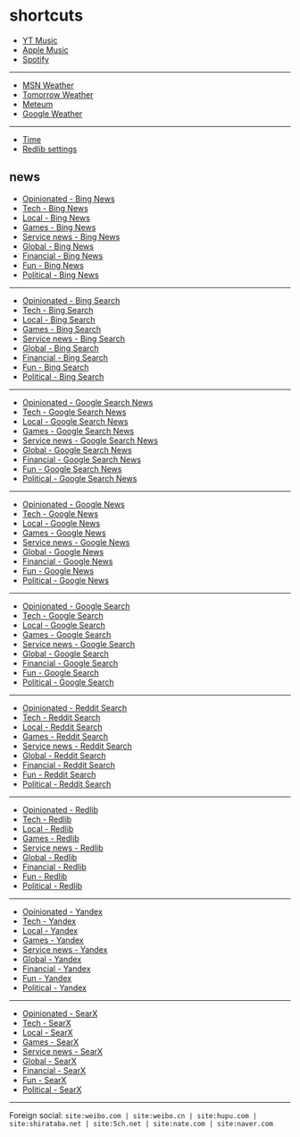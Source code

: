 # shortcuts

- [YT Music](https://music.youtube.com)
- [Apple Music](https://music.apple.com)
- [Spotify](https://open.spotify.com)

---

- [MSN Weather](https://www.msn.com/en-us/weather/maps/radar)
- [Tomorrow Weather](https://weather.tomorrow.io)
- [Meteum](https://meteum.ai/weather/search)
- [Google Weather](https://www.google.com/search?q=weather&udm=0&safe=off)

---

- [Time](https://time.is/?c=d3l1_3F_3j1_3Y1_3WXth2i2s.TAXfmrXc1Xo480Xz1Xa1Xb51ea29.4e4185.28571f.2d99db.abbd8.1bb85e.1c3b23Xw1Xv20240528Xh0Xi1XZ1XmXuXB1Xs0)
- [Redlib settings](https://redlib.catsarch.com/settings/restore/?theme=system&front_page=default&layout=card&wide=off&post_sort=top&comment_sort=top&show_nsfw=on&use_hls=off&hide_hls_notification=off&hide_awards=off&fixed_navbar=on&subscriptions=&filters=)

## news

- [Opinionated - Bing News](https://www.bing.com/news/search?q=(best+game)+OR+(best+show)+OR+(best+movie)+OR+(improved+game)+OR+(improved+show)+OR+(improved+movie)+OR+(game+of+year)+OR+(show+of+year)+OR+(movie+of+year)+OR+(disappointing+game)+OR+(disappointing+show)+OR+(disappointing+movie)+OR+%22wired+com+review%22+OR+%22rtings+com%22+OR+%22techradar+com+reviews%22&qft=interval%3d"7")
- [Tech - Bing News](https://www.bing.com/news/search?q=msft+OR+aapl+OR+goog+OR+intc+OR+qcom+OR+(reveal+tv)+OR+(reveal+show)+OR+(reveal+game)+OR+(announce+tv)+OR+(announce+show)+OR+(announce+game)&qft=interval%3d"7")
- [Local - Bing News](https://www.bing.com/news/search?q=%22newsinfo+inquirer+net%22+OR+%22news+abs-cbn+com+news%22+OR+%22philstar+com+nation%22+OR+%22gmanetwork+com+news+topstories%22+OR+%22sports+inquirer+net%22+OR+%22pop+inquirer+net%22&qft=interval%3d"7")
- [Games - Bing News](https://www.bing.com/news/search?qft=interval%3d"7"&q=genshin+OR+valorant+OR+%28wuthering+waves%29+OR+overwatch+OR+%28sonic+hedgehog%29+OR+%22sonic+team%22+OR+%22super+mario%22+OR+%22mario+bros%22+OR+%28mario+luigi%29+OR+%22call+of+duty%22+OR+%22cod+game%22+OR+%22counter+strike%22+OR+counterstrike+OR+%22cs+2%22+OR+cs2)
- [Service news - Bing News](https://www.bing.com/news/search?qft=interval%3d"7"&q=(pc+game+pass)+OR+surfshark+OR+%22youtube+music%22+OR+firefox+OR+mozilla+OR+starlink+OR+(chat+gpt)+OR+ios+OR+%22windows+11%22+OR+%22windows+10%22)
- [Global - Bing News](https://www.bing.com/news/search?q=%22newsnationnow+com+world%22+OR+%22wsj+com+world%22+OR+%22france24+com+en+live-news%22+OR+%22csmonitor+com+world%22+OR+%22reuters+com+world%22&qft=interval%3d"7")
- [Financial - Bing News](https://www.bing.com/news/search?q=(msft+OR+aapl+OR+goog+OR+qcom+OR+ttwo+OR+intl+OR+amd+OR+arm)+("benzinga+com"+OR+"investing+com+news"+OR+"finance+yahoo+com+news"+OR+"tradingview+com+news")&qft=interval%3d"7")
- [Fun - Bing News](https://www.bing.com/news/search?qft=interval%3d"7"&q=%22caranddriver+com+news%22+OR+%22roadandtrack+com+news%22+OR+%22jalopnik+com%22+OR+%22topgear+com+ph+news%22+OR+%22soranews24+com%22+OR+%22hollywoodreporter+com+business%22+OR+%22variety+com+2024+digital%22+OR+%22variety+com+2024+biz%22)
- [Political - Bing News](https://www.bing.com/news/search?qft=interval%3d"7"&q=%28election+OR+politics+OR+nominee+OR+candidate+OR+poll+OR+debate+OR+protest+OR+indict+OR+ruling+OR+punish+OR+penalize%29+%28%22newsnationnow+com%22+OR+%22wsj+com%22+OR+%22france24+com%22+OR+%22csmonitor+com%22+OR+%22reuters+com%22+OR+%22gmanetwork+com%22+OR+%22inquirer+net%22+OR+%22benzinga+com%22+OR+%22investing+com%22+OR+%22finance+yahoo+com%22%29)
<!-- Format: - [*queryTitle* - Bing News](https://www.bing.com/news/search?qft=interval%3d"7"&q=[query]) -->

---

- [Opinionated - Bing Search](https://www.bing.com/search?q=(best+game)+OR+(best+show)+OR+(best+movie)+OR+(improved+game)+OR+(improved+show)+OR+(improved+movie)+OR+(game+of+year)+OR+(show+of+year)+OR+(movie+of+year)+OR+(disappointing+game)+OR+(disappointing+show)+OR+(disappointing+movie)+OR+%22wired+com+review%22+OR+%22rtings+com%22+OR+%22techradar+com+reviews%22&filters=ex1%3a%22ez1%22&mkt=en-US&setlang=en-us)
- [Tech - Bing Search](https://www.bing.com/search?q=msft+OR+aapl+OR+goog+OR+intc+OR+qcom+OR+(reveal+tv)+OR+(reveal+show)+OR+(reveal+game)+OR+(announce+tv)+OR+(announce+show)+OR+(announce+game)&filters=ex1%3a%22ez1%22&mkt=en-US&setlang=en-us)
- [Local - Bing Search](https://www.bing.com/search?q=%22newsinfo+inquirer+net%22+OR+%22news+abs-cbn+com+news%22+OR+%22philstar+com+nation%22+OR+%22gmanetwork+com+news+topstories%22+OR+%22sports+inquirer+net%22+OR+%22pop+inquirer+net%22&filters=ex1%3a%22ez1%22&mkt=en-US&setlang=en-us)
- [Games - Bing Search](https://www.bing.com/search?filters=ex1%3a%22ez1%22&mkt=en-US&setlang=en-us&q=genshin+OR+valorant+OR+%28wuthering+waves%29+OR+overwatch+OR+%28sonic+hedgehog%29+OR+%22sonic+team%22+OR+%22super+mario%22+OR+%22mario+bros%22+OR+%28mario+luigi%29+OR+%22call+of+duty%22+OR+%22cod+game%22+OR+%22counter+strike%22+OR+counterstrike+OR+%22cs+2%22+OR+cs2)
- [Service news - Bing Search](https://www.bing.com/search?filters=ex1%3a%22ez1%22&mkt=en-US&setlang=en-us&q=(pc+game+pass)+OR+surfshark+OR+%22youtube+music%22+OR+firefox+OR+mozilla+OR+starlink+OR+(chat+gpt)+OR+ios+OR+%22windows+11%22+OR+%22windows+10%22)
- [Global - Bing Search](https://www.bing.com/search?q=%22newsnationnow+com+world%22+OR+%22wsj+com+world%22+OR+%22france24+com+en+live-news%22+OR+%22csmonitor+com+world%22+OR+%22reuters+com+world%22&filters=ex1%3a%22ez1%22&mkt=en-US&setlang=en-us)
- [Financial - Bing Search](https://www.bing.com/search?q=(msft+OR+aapl+OR+goog+OR+qcom+OR+ttwo+OR+intl+OR+amd+OR+arm)+("benzinga+com"+OR+"investing+com+news"+OR+"finance+yahoo+com+news"+OR+"tradingview+com+news")&filters=ex1%3a%22ez1%22&mkt=en-US&setlang=en-us)
- [Fun - Bing Search](https://www.bing.com/search?filters=ex1%3a%22ez1%22&mkt=en-US&setlang=en-us&q=%22caranddriver+com+news%22+OR+%22roadandtrack+com+news%22+OR+%22jalopnik+com%22+OR+%22topgear+com+ph+news%22+OR+%22soranews24+com%22+OR+%22hollywoodreporter+com+business%22+OR+%22variety+com+2024+digital%22+OR+%22variety+com+2024+biz%22)
- [Political - Bing Search](https://www.bing.com/search?filters=ex1%3a%22ez1%22&mkt=en-US&setlang=en-us&q=%28election+OR+politics+OR+nominee+OR+candidate+OR+poll+OR+debate+OR+protest+OR+indict+OR+ruling+OR+punish+OR+penalize%29+%28%22newsnationnow+com%22+OR+%22wsj+com%22+OR+%22france24+com%22+OR+%22csmonitor+com%22+OR+%22reuters+com%22+OR+%22gmanetwork+com%22+OR+%22inquirer+net%22+OR+%22benzinga+com%22+OR+%22investing+com%22+OR+%22finance+yahoo+com%22%29)
<!-- Format: - [*queryTitle* - Bing Search](https://www.bing.com/search?filters=ex1%3a%22ez1%22&mkt=en-US&setlang=en-us&q=[query]) -->

---

- [Opinionated - Google Search News](https://www.google.com/search?safe=off&tbs=qdr:d&tbm=nws&nfpr=1&q=(best+game)+OR+(best+show)+OR+(best+movie)+OR+(improved+game)+OR+(improved+show)+OR+(improved+movie)+OR+(game+of+year)+OR+(show+of+year)+OR+(movie+of+year)+OR+(disappointing+game)+OR+(disappointing+show)+OR+(disappointing+movie)+OR+%22wired+com+review%22+OR+%22rtings+com%22+OR+%22techradar+com+reviews%22)
- [Tech - Google Search News](https://www.google.com/search?safe=off&tbs=qdr:d&tbm=nws&nfpr=1&lr=lang_en&q=msft+OR+aapl+OR+goog+OR+intc+OR+qcom+OR+(reveal+tv)+OR+(reveal+show)+OR+(reveal+game)+OR+(announce+tv)+OR+(announce+show)+OR+(announce+game))
- [Local - Google Search News](https://www.google.com/search?safe=off&tbs=qdr:d&tbm=nws&nfpr=1&q=%22newsinfo+inquirer+net%22+OR+%22news+abs-cbn+com+news%22+OR+%22philstar+com+nation%22+OR+%22gmanetwork+com+news+topstories%22+OR+%22sports+inquirer+net%22+OR+%22pop+inquirer+net%22)
- [Games - Google Search News](https://www.google.com/search?safe=off&tbs=qdr:d&tbm=nws&nfpr=1&lr=lang_en&q=genshin+OR+valorant+OR+%28wuthering+waves%29+OR+overwatch+OR+%28sonic+hedgehog%29+OR+%22sonic+team%22+OR+%22super+mario%22+OR+%22mario+bros%22+OR+%28mario+luigi%29+OR+%22call+of+duty%22+OR+%22cod+game%22+OR+%22counter+strike%22+OR+counterstrike+OR+%22cs+2%22+OR+cs2)
- [Service news - Google Search News](https://www.google.com/search?safe=off&tbs=qdr:d&tbm=nws&nfpr=1&lr=lang_en&q=(pc+game+pass)+OR+surfshark+OR+%22youtube+music%22+OR+firefox+OR+mozilla+OR+starlink+OR+(chat+gpt)+OR+ios+OR+%22windows+11%22+OR+%22windows+10%22)
- [Global - Google Search News](https://www.google.com/search?safe=off&tbs=qdr:d&tbm=nws&nfpr=1&q=%22newsnationnow+com+world%22+OR+%22wsj+com+world%22+OR+%22france24+com+en+live-news%22+OR+%22csmonitor+com+world%22+OR+%22reuters+com+world%22)
- [Financial - Google Search News](https://www.google.com/search?safe=off&tbs=qdr:d&tbm=nws&nfpr=1&q=(msft+OR+aapl+OR+goog+OR+qcom+OR+ttwo+OR+intl+OR+amd+OR+arm)+("benzinga+com"+OR+"investing+com+news"+OR+"finance+yahoo+com+news"+OR+"tradingview+com+news"))
- [Fun - Google Search News](https://www.google.com/search?safe=off&tbs=qdr:d&tbm=nws&nfpr=1&q=%22caranddriver+com+news%22+OR+%22roadandtrack+com+news%22+OR+%22jalopnik+com%22+OR+%22topgear+com+ph+news%22+OR+%22soranews24+com%22+OR+%22hollywoodreporter+com+business%22+OR+%22variety+com+2024+digital%22+OR+%22variety+com+2024+biz%22)
- [Political - Google Search News](https://www.google.com/search?safe=off&tbs=qdr:d&tbm=nws&nfpr=1&q=%28election+OR+politics+OR+nominee+OR+candidate+OR+poll+OR+debate+OR+protest+OR+indict+OR+ruling+OR+punish+OR+penalize%29+%28%22newsnationnow+com%22+OR+%22wsj+com%22+OR+%22france24+com%22+OR+%22csmonitor+com%22+OR+%22reuters+com%22+OR+%22gmanetwork+com%22+OR+%22inquirer+net%22+OR+%22benzinga+com%22+OR+%22investing+com%22+OR+%22finance+yahoo+com%22%29)
<!-- Format: - [*queryTitle* - Google Search News](https://www.google.com/search?safe=off&tbs=qdr:d&tbm=nws&nfpr=1&lr=lang_en&q=[query]) -->

---

- [Opinionated - Google News](https://news.google.com/search?q=when:1d+(best+game)+OR+(best+show)+OR+(best+movie)+OR+(improved+game)+OR+(improved+show)+OR+(improved+movie)+OR+(game+of+year)+OR+(show+of+year)+OR+(movie+of+year)+OR+(disappointing+game)+OR+(disappointing+show)+OR+(disappointing+movie)+OR+%22wired+com+review%22+OR+%22rtings+com%22+OR+%22techradar+com+reviews%22)
- [Tech - Google News](https://news.google.com/search?q=when:1d+msft+OR+aapl+OR+goog+OR+intc+OR+qcom+OR+(reveal+tv)+OR+(reveal+show)+OR+(reveal+game)+OR+(announce+tv)+OR+(announce+show)+OR+(announce+game))
- [Local - Google News](https://news.google.com/search?q=when:1d+%22newsinfo+inquirer+net%22+OR+%22news+abs-cbn+com+news%22+OR+%22philstar+com+nation%22+OR+%22gmanetwork+com+news+topstories%22+OR+%22sports+inquirer+net%22+OR+%22pop+inquirer+net%22)
- [Games - Google News](https://news.google.com/search?q=when:1d+genshin+OR+valorant+OR+%28wuthering+waves%29+OR+overwatch+OR+%28sonic+hedgehog%29+OR+%22sonic+team%22+OR+%22super+mario%22+OR+%22mario+bros%22+OR+%28mario+luigi%29+OR+%22call+of+duty%22+OR+%22cod+game%22+OR+%22counter+strike%22+OR+counterstrike+OR+%22cs+2%22+OR+cs2)
- [Service news - Google News](https://news.google.com/search?q=when:1d+(pc+game+pass)+OR+surfshark+OR+%22youtube+music%22+OR+firefox+OR+mozilla+OR+starlink+OR+(chat+gpt)+OR+ios+OR+%22windows+11%22+OR+%22windows+10%22)
- [Global - Google News](https://news.google.com/search?q=when:1d+%22newsnationnow+com+world%22+OR+%22wsj+com+world%22+OR+%22france24+com+en+live-news%22+OR+%22csmonitor+com+world%22+OR+%22reuters+com+world%22)
- [Financial - Google News](https://news.google.com/search?q=when:1d+(msft+OR+aapl+OR+goog+OR+qcom+OR+ttwo+OR+intl+OR+amd+OR+arm)+("benzinga+com"+OR+"investing+com+news"+OR+"finance+yahoo+com+news"+OR+"tradingview+com+news"))
- [Fun - Google News](https://news.google.com/search?q=when:1d+%22caranddriver+com+news%22+OR+%22roadandtrack+com+news%22+OR+%22jalopnik+com%22+OR+%22topgear+com+ph+news%22+OR+%22soranews24+com%22+OR+%22hollywoodreporter+com+business%22+OR+%22variety+com+2024+digital%22+OR+%22variety+com+2024+biz%22)
- [Political - Google News](https://news.google.com/search?q=when:1d+%28election+OR+politics+OR+nominee+OR+candidate+OR+poll+OR+debate+OR+protest+OR+indict+OR+ruling+OR+punish+OR+penalize%29+%28%22newsnationnow+com%22+OR+%22wsj+com%22+OR+%22france24+com%22+OR+%22csmonitor+com%22+OR+%22reuters+com%22+OR+%22gmanetwork+com%22+OR+%22inquirer+net%22+OR+%22benzinga+com%22+OR+%22investing+com%22+OR+%22finance+yahoo+com%22%29)
<!-- Format: - [*queryTitle* - Google News](https://news.google.com/search?q=when:1d+[query]) -->

---

- [Opinionated - Google Search](https://www.google.com/search?tbs=qdr:d&safe=off&filter=0&nfpr=1&start=10&q=(best+game)+OR+(best+show)+OR+(best+movie)+OR+(improved+game)+OR+(improved+show)+OR+(improved+movie)+OR+(game+of+year)+OR+(show+of+year)+OR+(movie+of+year)+OR+(disappointing+game)+OR+(disappointing+show)+OR+(disappointing+movie)+OR+%22wired+com+review%22+OR+%22rtings+com%22+OR+%22techradar+com+reviews%22)
- [Tech - Google Search](https://www.google.com/search?tbs=qdr:d&safe=off&filter=0&nfpr=1&start=10&lr=lang_en&q=msft+OR+aapl+OR+goog+OR+intc+OR+qcom+OR+(reveal+tv)+OR+(reveal+show)+OR+(reveal+game)+OR+(announce+tv)+OR+(announce+show)+OR+(announce+game))
- [Local - Google Search](https://www.google.com/search?tbs=qdr:d&safe=off&filter=0&nfpr=1&start=10&lr=lang_en&q=%22newsinfo+inquirer+net%22+OR+%22news+abs-cbn+com+news%22+OR+%22philstar+com+nation%22+OR+%22gmanetwork+com+news+topstories%22+OR+%22sports+inquirer+net%22+OR+%22pop+inquirer+net%22)
- [Games - Google Search](https://www.google.com/search?tbs=qdr:d&safe=off&filter=0&nfpr=1&start=10&lr=lang_en&q=genshin+OR+valorant+OR+%28wuthering+waves%29+OR+overwatch+OR+%28sonic+hedgehog%29+OR+%22sonic+team%22+OR+%22super+mario%22+OR+%22mario+bros%22+OR+%28mario+luigi%29+OR+%22call+of+duty%22+OR+%22cod+game%22+OR+%22counter+strike%22+OR+counterstrike+OR+%22cs+2%22+OR+cs2)
- [Service news - Google Search](https://www.google.com/search?tbs=qdr:d&safe=off&filter=0&nfpr=1&start=10&q=(pc+game+pass)+OR+surfshark+OR+%22youtube+music%22+OR+firefox+OR+mozilla+OR+starlink+OR+(chat+gpt)+OR+ios+OR+%22windows+11%22+OR+%22windows+10%22)
- [Global - Google Search](https://www.google.com/search?tbs=qdr:d&safe=off&filter=0&nfpr=1&start=10&lr=lang_en&q=%22newsnationnow+com+world%22+OR+%22wsj+com+world%22+OR+%22france24+com+en+live-news%22+OR+%22csmonitor+com+world%22+OR+%22reuters+com+world%22)
- [Financial - Google Search](https://www.google.com/search?tbs=qdr:d&safe=off&filter=0&nfpr=1&start=10&q=(msft+OR+aapl+OR+goog+OR+qcom+OR+ttwo+OR+intl+OR+amd+OR+arm)+("benzinga+com"+OR+"investing+com+news"+OR+"finance+yahoo+com+news"+OR+"tradingview+com+news"))
- [Fun - Google Search](https://www.google.com/search?tbs=qdr:d&safe=off&filter=0&nfpr=1&start=10&q=%22caranddriver+com+news%22+OR+%22roadandtrack+com+news%22+OR+%22jalopnik+com%22+OR+%22topgear+com+ph+news%22+OR+%22soranews24+com%22+OR+%22hollywoodreporter+com+business%22+OR+%22variety+com+2024+digital%22+OR+%22variety+com+2024+biz%22)
- [Political - Google Search](https://www.google.com/search?tbs=qdr:d&safe=off&filter=0&nfpr=1&start=10&q=%28election+OR+politics+OR+nominee+OR+candidate+OR+poll+OR+debate+OR+protest+OR+indict+OR+ruling+OR+punish+OR+penalize%29+%28%22newsnationnow+com%22+OR+%22wsj+com%22+OR+%22france24+com%22+OR+%22csmonitor+com%22+OR+%22reuters+com%22+OR+%22gmanetwork+com%22+OR+%22inquirer+net%22+OR+%22benzinga+com%22+OR+%22investing+com%22+OR+%22finance+yahoo+com%22%29)
<!-- Format: - [*queryTitle* - Google Search](https://www.google.com/search?tbs=qdr:d&safe=off&filter=0&nfpr=1&start=10&lr=lang_en&q=[query]) -->

---

- [Opinionated - Reddit Search](https://www.reddit.com/search/?sort=top&t=day&q=(best+game)+OR+(best+show)+OR+(best+movie)+OR+(improved+game)+OR+(improved+show)+OR+(improved+movie)+OR+(game+of+year)+OR+(show+of+year)+OR+(movie+of+year)+OR+(disappointing+game)+OR+(disappointing+show)+OR+(disappointing+movie)+OR+%22wired+com+review%22+OR+%22rtings+com%22+OR+%22techradar+com+reviews%22)
- [Tech - Reddit Search](https://www.reddit.com/search/?sort=top&t=day&q=msft+OR+aapl+OR+goog+OR+intc+OR+qcom+OR+(reveal+tv)+OR+(reveal+show)+OR+(reveal+game)+OR+(announce+tv)+OR+(announce+show)+OR+(announce+game))
- [Local - Reddit Search](https://www.reddit.com/search/?sort=top&t=day&q=%22newsinfo+inquirer+net%22+OR+%22news+abs-cbn+com+news%22+OR+%22philstar+com+nation%22+OR+%22gmanetwork+com+news+topstories%22+OR+%22sports+inquirer+net%22+OR+%22pop+inquirer+net%22)
- [Games - Reddit Search](https://www.reddit.com/search/?sort=top&t=day&q=genshin+OR+valorant+OR+%28wuthering+waves%29+OR+overwatch+OR+%28sonic+hedgehog%29+OR+%22sonic+team%22+OR+%22super+mario%22+OR+%22mario+bros%22+OR+%28mario+luigi%29+OR+%22call+of+duty%22+OR+%22cod+game%22+OR+%22counter+strike%22+OR+counterstrike+OR+%22cs+2%22+OR+cs2)
- [Service news - Reddit Search](https://www.reddit.com/search/?sort=top&t=day&q=(pc+game+pass)+OR+surfshark+OR+%22youtube+music%22+OR+firefox+OR+mozilla+OR+starlink+OR+(chat+gpt)+OR+ios+OR+%22windows+11%22+OR+%22windows+10%22)
- [Global - Reddit Search](https://www.reddit.com/search/?sort=top&t=day&q=%22newsnationnow+com+world%22+OR+%22wsj+com+world%22+OR+%22france24+com+en+live-news%22+OR+%22csmonitor+com+world%22+OR+%22reuters+com+world%22)
- [Financial - Reddit Search](https://www.reddit.com/search/?sort=top&t=day&q=(msft+OR+aapl+OR+goog+OR+qcom+OR+ttwo+OR+intl+OR+amd+OR+arm)+("benzinga+com"+OR+"investing+com+news"+OR+"finance+yahoo+com+news"+OR+"tradingview+com+news"))
- [Fun - Reddit Search](https://www.reddit.com/search/?sort=top&t=day&q=%22caranddriver+com+news%22+OR+%22roadandtrack+com+news%22+OR+%22jalopnik+com%22+OR+%22topgear+com+ph+news%22+OR+%22soranews24+com%22+OR+%22hollywoodreporter+com+business%22+OR+%22variety+com+2024+digital%22+OR+%22variety+com+2024+biz%22)
- [Political - Reddit Search](https://www.reddit.com/search/?sort=top&t=day&q=%28election+OR+politics+OR+nominee+OR+candidate+OR+poll+OR+debate+OR+protest+OR+indict+OR+ruling+OR+punish+OR+penalize%29+%28%22newsnationnow+com%22+OR+%22wsj+com%22+OR+%22france24+com%22+OR+%22csmonitor+com%22+OR+%22reuters+com%22+OR+%22gmanetwork+com%22+OR+%22inquirer+net%22+OR+%22benzinga+com%22+OR+%22investing+com%22+OR+%22finance+yahoo+com%22%29)
<!-- Format: - [*queryTitle* - Reddit Search](https://www.reddit.com/search/?sort=top&t=day&q=[query]) -->

---

- [Opinionated - Redlib](https://redlib.catsarch.com/search?sort=top&t=day&q=(best+game)+OR+(best+show)+OR+(best+movie)+OR+(improved+game)+OR+(improved+show)+OR+(improved+movie)+OR+(game+of+year)+OR+(show+of+year)+OR+(movie+of+year)+OR+(disappointing+game)+OR+(disappointing+show)+OR+(disappointing+movie)+OR+%22wired+com+review%22+OR+%22rtings+com%22+OR+%22techradar+com+reviews%22)
- [Tech - Redlib](https://redlib.catsarch.com/search?sort=top&t=day&q=msft+OR+aapl+OR+goog+OR+intc+OR+qcom+OR+(reveal+tv)+OR+(reveal+show)+OR+(reveal+game)+OR+(announce+tv)+OR+(announce+show)+OR+(announce+game))
- [Local - Redlib](https://redlib.catsarch.com/search?sort=top&t=day&q=%22newsinfo+inquirer+net%22+OR+%22news+abs-cbn+com+news%22+OR+%22philstar+com+nation%22+OR+%22gmanetwork+com+news+topstories%22+OR+%22sports+inquirer+net%22+OR+%22pop+inquirer+net%22)
- [Games - Redlib](https://redlib.catsarch.com/search?sort=top&t=day&q=genshin+OR+valorant+OR+%28wuthering+waves%29+OR+overwatch+OR+%28sonic+hedgehog%29+OR+%22sonic+team%22+OR+%22super+mario%22+OR+%22mario+bros%22+OR+%28mario+luigi%29+OR+%22call+of+duty%22+OR+%22cod+game%22+OR+%22counter+strike%22+OR+counterstrike+OR+%22cs+2%22+OR+cs2)
- [Service news - Redlib](https://redlib.catsarch.com/search?sort=top&t=day&q=(pc+game+pass)+OR+surfshark+OR+%22youtube+music%22+OR+firefox+OR+mozilla+OR+starlink+OR+(chat+gpt)+OR+ios+OR+%22windows+11%22+OR+%22windows+10%22)
- [Global - Redlib](https://redlib.catsarch.com/search?sort=top&t=day&q=%22newsnationnow+com+world%22+OR+%22wsj+com+world%22+OR+%22france24+com+en+live-news%22+OR+%22csmonitor+com+world%22+OR+%22reuters+com+world%22)
- [Financial - Redlib](https://redlib.catsarch.com/search?sort=top&t=day&q=(msft+OR+aapl+OR+goog+OR+qcom+OR+ttwo+OR+intl+OR+amd+OR+arm)+("benzinga+com"+OR+"investing+com+news"+OR+"finance+yahoo+com+news"+OR+"tradingview+com+news"))
- [Fun - Redlib](https://redlib.catsarch.com/search?sort=top&t=day&q=%22caranddriver+com+news%22+OR+%22roadandtrack+com+news%22+OR+%22jalopnik+com%22+OR+%22topgear+com+ph+news%22+OR+%22soranews24+com%22+OR+%22hollywoodreporter+com+business%22+OR+%22variety+com+2024+digital%22+OR+%22variety+com+2024+biz%22)
- [Political - Redlib](https://redlib.catsarch.com/search?sort=top&t=day&q=%28election+OR+politics+OR+nominee+OR+candidate+OR+poll+OR+debate+OR+protest+OR+indict+OR+ruling+OR+punish+OR+penalize%29+%28%22newsnationnow+com%22+OR+%22wsj+com%22+OR+%22france24+com%22+OR+%22csmonitor+com%22+OR+%22reuters+com%22+OR+%22gmanetwork+com%22+OR+%22inquirer+net%22+OR+%22benzinga+com%22+OR+%22investing+com%22+OR+%22finance+yahoo+com%22%29)
<!-- Format: - [*queryTitle* - Redlib](https://redlib.catsarch.com/search?sort=top&t=day&q=[query]) -->

---

- [Opinionated - Yandex](https://yandex.com/search/?text=(best+game)+OR+(best+show)+OR+(best+movie)+OR+(improved+game)+OR+(improved+show)+OR+(improved+movie)+OR+(game+of+year)+OR+(show+of+year)+OR+(movie+of+year)+OR+(disappointing+game)+OR+(disappointing+show)+OR+(disappointing+movie)+OR+%22wired+com+review%22+OR+%22rtings+com%22+OR+%22techradar+com+reviews%22&within=77&noreask=1)
- [Tech - Yandex](https://yandex.com/search/?text=msft+OR+aapl+OR+goog+OR+intc+OR+qcom+OR+(reveal+tv)+OR+(reveal+show)+OR+(reveal+game)+OR+(announce+tv)+OR+(announce+show)+OR+(announce+game)&within=77&noreask=1)
- [Local - Yandex](https://yandex.com/search/?text=%22newsinfo+inquirer+net%22+OR+%22news+abs-cbn+com+news%22+OR+%22philstar+com+nation%22+OR+%22gmanetwork+com+news+topstories%22+OR+%22sports+inquirer+net%22+OR+%22pop+inquirer+net%22&within=77&noreask=1)
- [Games - Yandex](https://yandex.com/search/?within=77&noreask=1&text=genshin+OR+valorant+OR+%28wuthering+waves%29+OR+overwatch+OR+%28sonic+hedgehog%29+OR+%22sonic+team%22+OR+%22super+mario%22+OR+%22mario+bros%22+OR+%28mario+luigi%29+OR+%22call+of+duty%22+OR+%22cod+game%22+OR+%22counter+strike%22+OR+counterstrike+OR+%22cs+2%22+OR+cs2)
- [Service news - Yandex](https://yandex.com/search/?within=77&noreask=1&text=(pc+game+pass)+OR+surfshark+OR+%22youtube+music%22+OR+firefox+OR+mozilla+OR+starlink+OR+(chat+gpt)+OR+ios+OR+%22windows+11%22+OR+%22windows+10%22)
- [Global - Yandex](https://yandex.com/search/?text=%22newsnationnow+com+world%22+OR+%22wsj+com+world%22+OR+%22france24+com+en+live-news%22+OR+%22csmonitor+com+world%22+OR+%22reuters+com+world%22&within=77&noreask=1)
- [Financial - Yandex](https://yandex.com/search/?text=(msft+OR+aapl+OR+goog+OR+qcom+OR+ttwo+OR+intl+OR+amd+OR+arm)+("benzinga+com"+OR+"investing+com+news"+OR+"finance+yahoo+com+news"+OR+"tradingview+com+news")&within=77&noreask=1)
- [Fun - Yandex](https://yandex.com/search/?within=77&noreask=1&text=%22caranddriver+com+news%22+OR+%22roadandtrack+com+news%22+OR+%22jalopnik+com%22+OR+%22topgear+com+ph+news%22+OR+%22soranews24+com%22+OR+%22hollywoodreporter+com+business%22+OR+%22variety+com+2024+digital%22+OR+%22variety+com+2024+biz%22)
- [Political - Yandex](https://yandex.com/search/?within=77&noreask=1&text=%28election+OR+politics+OR+nominee+OR+candidate+OR+poll+OR+debate+OR+protest+OR+indict+OR+ruling+OR+punish+OR+penalize%29+%28%22newsnationnow+com%22+OR+%22wsj+com%22+OR+%22france24+com%22+OR+%22csmonitor+com%22+OR+%22reuters+com%22+OR+%22gmanetwork+com%22+OR+%22inquirer+net%22+OR+%22benzinga+com%22+OR+%22investing+com%22+OR+%22finance+yahoo+com%22%29)
<!-- Format: - [*queryTitle* - Yandex](https://yandex.com/search/?within=77&noreask=1&text=[query]) -->

---

- [Opinionated - SearX](https://searx.tiekoetter.com/search?language=en-US&time_range=day&safesearch=0&pageno=2&q=(best+game)+OR+(best+show)+OR+(best+movie)+OR+(improved+game)+OR+(improved+show)+OR+(improved+movie)+OR+(game+of+year)+OR+(show+of+year)+OR+(movie+of+year)+OR+(disappointing+game)+OR+(disappointing+show)+OR+(disappointing+movie)+OR+%22wired+com+review%22+OR+%22rtings+com%22+OR+%22techradar+com+reviews%22)
- [Tech - SearX](https://searx.tiekoetter.com/search?language=en-US&time_range=day&safesearch=0&pageno=2&q=msft+OR+aapl+OR+goog+OR+intc+OR+qcom+OR+(reveal+tv)+OR+(reveal+show)+OR+(reveal+game)+OR+(announce+tv)+OR+(announce+show)+OR+(announce+game))
- [Local - SearX](https://searx.tiekoetter.com/search?language=en-US&time_range=day&safesearch=0&pageno=2&q=%22newsinfo+inquirer+net%22+OR+%22news+abs-cbn+com+news%22+OR+%22philstar+com+nation%22+OR+%22gmanetwork+com+news+topstories%22+OR+%22sports+inquirer+net%22+OR+%22pop+inquirer+net%22)
- [Games - SearX](https://searx.tiekoetter.com/search?language=en-US&time_range=day&safesearch=0&pageno=2&q=genshin+OR+valorant+OR+%28wuthering+waves%29+OR+overwatch+OR+%28sonic+hedgehog%29+OR+%22sonic+team%22+OR+%22super+mario%22+OR+%22mario+bros%22+OR+%28mario+luigi%29+OR+%22call+of+duty%22+OR+%22cod+game%22+OR+%22counter+strike%22+OR+counterstrike+OR+%22cs+2%22+OR+cs2)
- [Service news - SearX](https://searx.tiekoetter.com/search?language=en-US&time_range=day&safesearch=0&pageno=2&q=(pc+game+pass)+OR+surfshark+OR+%22youtube+music%22+OR+firefox+OR+mozilla+OR+starlink+OR+(chat+gpt)+OR+ios+OR+%22windows+11%22+OR+%22windows+10%22)
- [Global - SearX](https://searx.tiekoetter.com/search?language=en-US&time_range=day&safesearch=0&pageno=2&q=%22newsnationnow+com+world%22+OR+%22wsj+com+world%22+OR+%22france24+com+en+live-news%22+OR+%22csmonitor+com+world%22+OR+%22reuters+com+world%22)
- [Financial - SearX](https://searx.tiekoetter.com/search?language=en-US&time_range=day&safesearch=0&pageno=2&q=(msft+OR+aapl+OR+goog+OR+qcom+OR+ttwo+OR+intl+OR+amd+OR+arm)+("benzinga+com"+OR+"investing+com+news"+OR+"finance+yahoo+com+news"+OR+"tradingview+com+news"))
- [Fun - SearX](https://searx.tiekoetter.com/search?language=en-US&time_range=day&safesearch=0&pageno=2&q=%22caranddriver+com+news%22+OR+%22roadandtrack+com+news%22+OR+%22jalopnik+com%22+OR+%22topgear+com+ph+news%22+OR+%22soranews24+com%22+OR+%22hollywoodreporter+com+business%22+OR+%22variety+com+2024+digital%22+OR+%22variety+com+2024+biz%22)
- [Political - SearX](https://searx.tiekoetter.com/search?language=en-US&time_range=day&safesearch=0&pageno=2&q=%28election+OR+politics+OR+nominee+OR+candidate+OR+poll+OR+debate+OR+protest+OR+indict+OR+ruling+OR+punish+OR+penalize%29+%28%22newsnationnow+com%22+OR+%22wsj+com%22+OR+%22france24+com%22+OR+%22csmonitor+com%22+OR+%22reuters+com%22+OR+%22gmanetwork+com%22+OR+%22inquirer+net%22+OR+%22benzinga+com%22+OR+%22investing+com%22+OR+%22finance+yahoo+com%22%29)
<!-- Format: - [*queryTitle* - SearX](https://searx.tiekoetter.com/search?language=en-US&time_range=day&safesearch=0&pageno=2&q=[query]) -->

<!-- --- -->

<!-- - [*queryTitle* - Brave Search](https://search.brave.com/search?tf=pd&q=[query]) -->
<!-- - [*queryTitle* - swisscows.com](https://swisscows.com/en/web?freshness=Day&query[query]) -->
<!-- [*queryTitle* - Baidu](https://www.baidu.com/s?gpc=stf%3D1720245017%2C1720331417%7Cstftype%3D1&wd=[query]) -->
<!-- Format: - [*queryTitle* - You.com](https://you.com/search?q=[query]) -->
<!-- Format: - [*queryTitle* - DuckDuckGo](https://duckduckgo.com/?df=d&assist=true&q=[query]) -->
<!-- Format: - [*queryTitle* - Ecosia](https://www.ecosia.org/search?freshness=day&q=[query]) -->

<!-- --- -->

---

Foreign social: `site:weibo.com | site:weibo.cn | site:hupu.com | site:shirataba.net | site:5ch.net | site:nate.com | site:naver.com`
